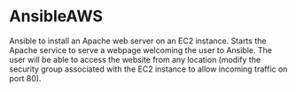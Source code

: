 # AnsibleAWS

Ansible to install an Apache web server on an EC2 instance. Starts the Apache service to serve a webpage welcoming the user to Ansible. The user will be able to access the website from any location (modify the security group associated with the EC2 instance to allow incoming traffic on port 80).
